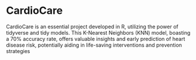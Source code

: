 # CardioCare

CardioCare is an essential project developed in R, utilizing the power of tidyverse and tidy models. This K-Nearest Neighbors (KNN) model, boasting a 70% accuracy rate, offers valuable insights and early prediction of heart disease risk, potentially aiding in life-saving interventions and prevention strategies
